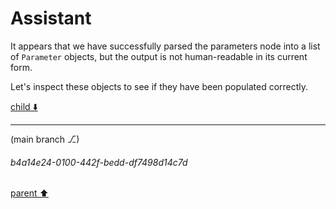 # Assistant

It appears that we have successfully parsed the parameters node into a list of `Parameter` objects, but the output is not human-readable in its current form. 

Let's inspect these objects to see if they have been populated correctly.

[child ⬇️](#b4a14e24-0100-442f-bedd-df7498d14c7d)

---

(main branch ⎇)
###### b4a14e24-0100-442f-bedd-df7498d14c7d
[parent ⬆️](#2e2c87b7-4e35-4902-b8b9-95252dd2b6e0)
